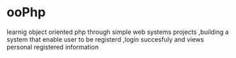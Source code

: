 # ooPhp
learnig object oriented php through simple web systems projects
,building a system that enable user to be registerd ,login succesfuly and views personal registered information 

